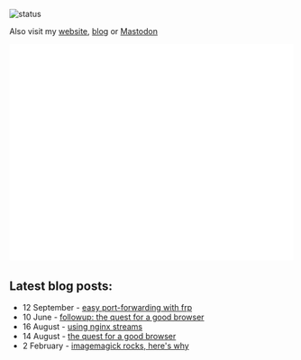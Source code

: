 ![status](https://img.shields.io/badge/status-tired-8A2BE2)

Also visit my [website](https://ahwx.org/), [blog](https://blog.ahwx.org) or [Mastodon](https://social.quack.social/@ahwx)

![Metrics](https://raw.githubusercontent.com/Ahwxorg/Ahwxorg/main/github-metrics.svg)

## Latest blog posts:
<!-- feed start -->
- 12 September - [easy port-forwarding with frp](https://blog.ahwx.org/frp)
- 10 June - [followup: the quest for a good browser](https://blog.ahwx.org/browser-quest-part-2)
- 16 August - [using nginx streams](https://blog.ahwx.org/nginx-streams)
- 14 August - [the quest for a good browser](https://blog.ahwx.org/browser-quest)
- 2 February - [imagemagick rocks, here's why](https://blog.ahwx.org/imagemagick)
<!-- feed end -->
